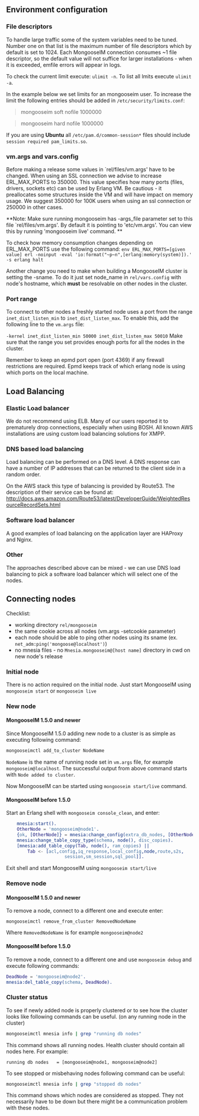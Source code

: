 Environment configuration
---

### File descriptors

To handle large traffic some of the system variables need to be tuned. Number one on that list is the maximum number of file descriptors which by default is set to 1024. Each MongooseIM connection consumes ~1 file descriptor, so the default value will not suffice for larger installations - when it is exceeded, emfile errors will appear in logs.

To check the current limit execute: `ulimit -n`.
To list all lmits execute `ulimit -a`.


In the example below we set limits for an mongooseim user. To increase the limit the following entries should be added in `/etc/security/limits.conf`:

> mongooseim   soft   nofile   1000000

> mongooseim   hard   nofile   1000000

If you are using **Ubuntu** all `/etc/pam.d/common-session*` files should include
`session required pam_limits.so`.


### vm.args and vars.config

Before making a release some values in `rel/files/vm.args' have to be changed. When using an SSL connection we advise to increase ERL_MAX_PORTS to 350000. This value
specifies how many ports (files, drivers, sockets etc) can be used by Erlang VM.
Be cautious - it preallocates some structures inside the VM and will have impact on memory usage. We suggest 350000 for 100K users when using an ssl connection or 250000 in other cases.

**Note: Make sure running mongooseim has -args_file parameter set to this file `rel/files/vm.args'. By default it is pointing to 'etc/vm.args'. You can view this by running 'mongooseim live' command. **
 
To check how memory consumption changes depending on ERL_MAX_PORTS use the following command:
`env ERL_MAX_PORTS=[given value] erl -noinput -eval 'io:format("~p~n",[erlang:memory(system)]).' -s erlang halt`

Another change you need to make when building a MongooseIM cluster is setting the -sname. To do it just set node_name in `rel/vars.config` with node's hostname, which **must** be resolvable on other nodes in the cluster.

### Port range

To connect to other nodes a freshly started node uses a port from the range `inet_dist_listen_min` to `inet_dist_listen_max`.
To enable this, add the following line to the `vm.args` file:

`-kernel inet_dist_listen_min 50000 inet_dist_listen_max 50010`
Make sure that the range you set provides enough ports for all the nodes in the cluster.

Remember to keep an epmd port open (port 4369) if any firewall restrictions are required.
Epmd keeps track of which erlang node is using which ports on the local machine.


Load Balancing
---

### Elastic Load balancer

We do not recommend using ELB. Many of our users reported it to prematurely drop connections, especially when using BOSH. All known AWS installations are using custom load balancing solutions for XMPP.

### DNS based load balancing

Load balancing can be performed on a DNS level. A DNS response can have a number of IP addresses that can be returned to the client side in a random order. 

On the AWS stack this type of balancing is provided by Route53. The description of their service can be found at:
http://docs.aws.amazon.com/Route53/latest/DeveloperGuide/WeightedResourceRecordSets.html

### Software load balancer

A good examples of load balancing on the application layer are HAProxy and Nginx. 

### Other
The approaches described above can be mixed - we can use DNS load balancing to pick a
software load balancer which will select one of the nodes.


Connecting nodes
---

Checklist:
- working directory `rel/mongooseim`
- the same cookie across all nodes (vm.args -setcookie parameter)
- each node should be able to ping other nodes using its sname
   (ex. `net_adm:ping('mongoose@localhost')`)
- no mnesia files - no `Mnesia.mongooseim@[host name]` directory in cwd on new node's release

### Initial node

There is no action required on the initial node. 
Just start MongooseIM using `mongooseim start` or `mongooseim live`

### New node

#### MongooseIM 1.5.0 and newer
Since MongooseIM 1.5.0 adding new node to a cluster is as simple as executing following command:

```bash
mongooseimctl add_to_cluster NodeName
```

`NodeName` is the name of running node set in `vm.args` file, for example `mongooseim@localhost`.
The successful output from above command starts with `Node added to cluster`. 

Now MongooseIM can be started using `mongooseim start/live` command.

#### MongooseIM before 1.5.0

Start an Erlang shell with `mongooseim console_clean`, and enter:

```erlang
    mnesia:start().
    OtherNode = 'mongooseim@node1'.
    {ok, [OtherNode]} = mnesia:change_config(extra_db_nodes, [OtherNode]),
    mnesia:change_table_copy_type(schema, node(), disc_copies).
    [mnesia:add_table_copy(Tab, node(), ram_copies) ||
        Tab <- [acl,config,iq_response,local_config,node,route,s2s,
                      session,sm_session,sql_pool]].

```

Exit shell and start MongooseIM using `mongooseim start/live`

### Remove node

#### MongooseIM 1.5.0 and newer

To remove a node, connect to a different one and execute enter:

    mongooseimctl remove_from_cluster RemovedNodeName

Where `RemovedNodeName` is for example `mongooseim@node2`

#### MongooseIM before 1.5.0

To remove a node, connect to a different one and use `mongooseim debug` and execute following commands:

```erlang
DeadNode = 'mongooseim@node2'.
mnesia:del_table_copy(schema, DeadNode).
```

### Cluster status

To see if newly added node is properly clustered or to see how the cluster looks like following commands can be useful. (on any running node in the cluster)

```bash
mongooseimctl mnesia info | grep "running db nodes"
```

This command shows all running nodes. Health cluster should contain all nodes here. For example:

    running db nodes   = [mongooseim@node1, mongooseim@node2]

To see stopped or misbehaving nodes following command can be useful:

```bash
mongooseimctl mnesia info | grep "stopped db nodes"
```

This command shows which nodes are considered as stopped. They not necessarily have to be down but there might be a communication problem with these nodes.